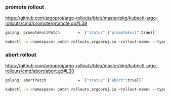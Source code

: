 ### promote rollout
https://github.com/argoproj/argo-rollouts/blob/master/pkg/kubectl-argo-rollouts/cmd/promote/promote.go#L39
```bash
golang: promoteFullPatch        = `{"status":{"promoteFull":true}}`

kubectl -n <namespace> patch rollouts.argoproj.io <rollout-name> --type=merge --subresource status -p '{"status":{"promoteFull":true}}'
```

### abort rollout
https://github.com/argoproj/argo-rollouts/blob/master/pkg/kubectl-argo-rollouts/cmd/abort/abort.go#L30
```bash
golang: abortPatch              = `{"status":{"abort":true}}`

kubectl -n <namespace> patch rollouts.argoproj.io <rollout-name> --type=merge --subresource status -p '{"status":{"abort":true}}'
```